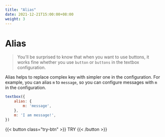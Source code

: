 ```yaml
---
title: "Alias"
date: 2021-12-21T15:00:00+08:00
weight: 3
---
```


# Alias

> You'll be surprised to know that when you want to use buttons, it works fine whether you use `button` or `buttons` in the textbox configuration.

Alias helps to replace complex key with simpler one in the configuration. For example, you can alias `m` to `message`, so you can configure messages with `m` in the configuration.

```javascript
textbox({
    alias: {
        m: 'message',
    },
    m: 'I am message!',
})
```

{{< button class="try-btn" >}} TRY {{< /button >}}
